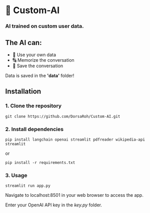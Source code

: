 # 🧠 Custom-AI

### AI trained on **custom** user data.

## The AI can:
- 📁 Use your own data
- 🔠 Memorize the conversation
- 💬 Save the conversation

Data is saved in the **'data'** folder!

## Installation

### 1. Clone the repository
```shell
git clone https://github.com/DorsaRoh/Custom-AI.git
```

### 2. Install dependencies

```shell
pip install langchain openai streamlit pdfreader wikipedia-api streamlit
```
or
```shell
pip install -r requirements.txt
```

### 3. Usage
 
```shell
streamlit run app.py
```
Navigate to localhost:8501 in your web browser to access the app.

Enter your OpenAI API key in the *key.py* folder.

 

